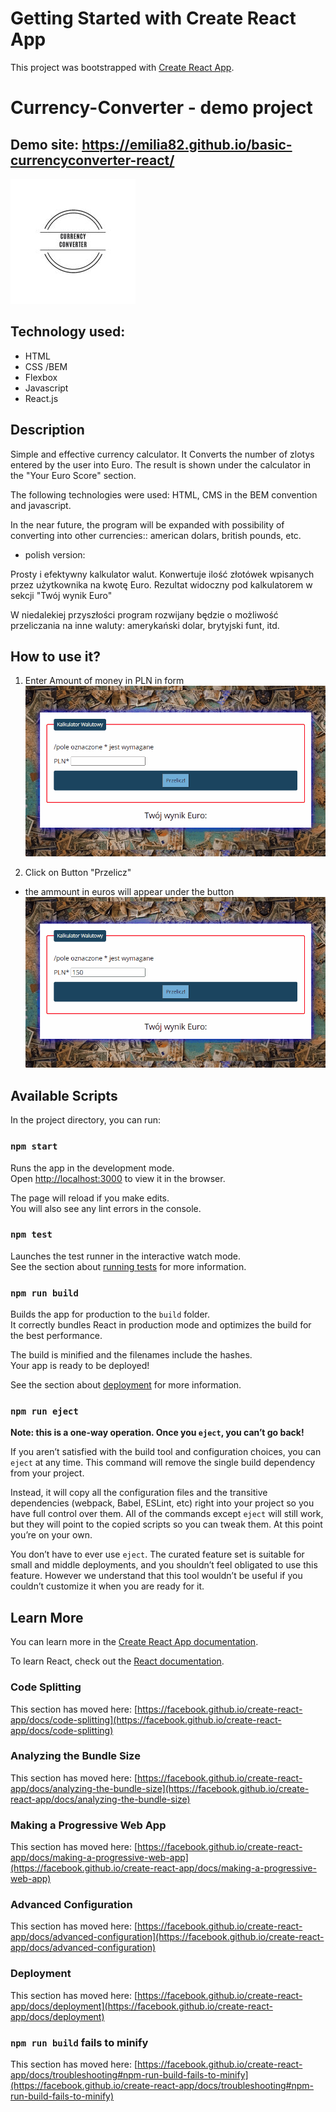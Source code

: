 # Getting Started with Create React App

This project was bootstrapped with [Create React App](https://github.com/facebook/create-react-app).

# Currency-Converter - demo project 

## Demo site: https://emilia82.github.io/basic-currencyconverter-react/

![Tekst](https://github.com/emilia82/basic-currencyconverter-react/blob/main/public/icon-CC.jpg?raw=true)

## Technology used: 

- HTML
- CSS /BEM 
- Flexbox
- Javascript
- React.js

## Description

Simple and effective currency calculator. It Converts the number of zlotys entered by the user into Euro. 
The result is shown under the calculator in the "Your Euro Score" section.

The following technologies were used: HTML, CMS in the BEM convention and javascript.

In the near future, the program will be expanded with possibility of converting 
into other currencies:: american dolars, british pounds, etc.

- polish version: 

Prosty i efektywny kalkulator walut. Konwertuje ilość złotówek wpisanych przez użytkownika na kwotę Euro.
Rezultat widoczny pod kalkulatorem w sekcji "Twój wynik Euro"

W niedalekiej przyszłości program rozwijany będzie o możliwość przeliczania na inne waluty: 
amerykański dolar, brytyjski funt, itd.

## How to use it? 

1. Enter Amount of money in PLN in form
![enterAmount](https://github.com/emilia82/basic-currencyconverter-react/blob/main/enterAmountInForm.gif?raw=true)

2. Click on Button "Przelicz"
- the ammount in euros will appear under the button
![ClickTheButton](https://github.com/emilia82/basic-currencyconverter-react/blob/main/clickTheButton.gif?raw=true)

## Available Scripts

In the project directory, you can run:

### `npm start`

Runs the app in the development mode.\
Open [http://localhost:3000](http://localhost:3000) to view it in the browser.

The page will reload if you make edits.\
You will also see any lint errors in the console.

### `npm test`

Launches the test runner in the interactive watch mode.\
See the section about [running tests](https://facebook.github.io/create-react-app/docs/running-tests) for more information.

### `npm run build`

Builds the app for production to the `build` folder.\
It correctly bundles React in production mode and optimizes the build for the best performance.

The build is minified and the filenames include the hashes.\
Your app is ready to be deployed!

See the section about [deployment](https://facebook.github.io/create-react-app/docs/deployment) for more information.

### `npm run eject`

**Note: this is a one-way operation. Once you `eject`, you can’t go back!**

If you aren’t satisfied with the build tool and configuration choices, you can `eject` at any time. This command will remove the single build dependency from your project.

Instead, it will copy all the configuration files and the transitive dependencies (webpack, Babel, ESLint, etc) right into your project so you have full control over them. All of the commands except `eject` will still work, but they will point to the copied scripts so you can tweak them. At this point you’re on your own.

You don’t have to ever use `eject`. The curated feature set is suitable for small and middle deployments, and you shouldn’t feel obligated to use this feature. However we understand that this tool wouldn’t be useful if you couldn’t customize it when you are ready for it.

## Learn More

You can learn more in the [Create React App documentation](https://facebook.github.io/create-react-app/docs/getting-started).

To learn React, check out the [React documentation](https://reactjs.org/).

### Code Splitting

This section has moved here: [https://facebook.github.io/create-react-app/docs/code-splitting](https://facebook.github.io/create-react-app/docs/code-splitting)

### Analyzing the Bundle Size

This section has moved here: [https://facebook.github.io/create-react-app/docs/analyzing-the-bundle-size](https://facebook.github.io/create-react-app/docs/analyzing-the-bundle-size)

### Making a Progressive Web App

This section has moved here: [https://facebook.github.io/create-react-app/docs/making-a-progressive-web-app](https://facebook.github.io/create-react-app/docs/making-a-progressive-web-app)

### Advanced Configuration

This section has moved here: [https://facebook.github.io/create-react-app/docs/advanced-configuration](https://facebook.github.io/create-react-app/docs/advanced-configuration)

### Deployment

This section has moved here: [https://facebook.github.io/create-react-app/docs/deployment](https://facebook.github.io/create-react-app/docs/deployment)

### `npm run build` fails to minify

This section has moved here: [https://facebook.github.io/create-react-app/docs/troubleshooting#npm-run-build-fails-to-minify](https://facebook.github.io/create-react-app/docs/troubleshooting#npm-run-build-fails-to-minify)

